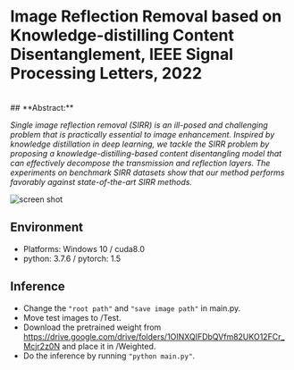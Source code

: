 # Image Reflection Removal based on Knowledge-distilling Content Disentanglement, **IEEE Signal Processing Letters**, 2022

<br>
## **Abstract:** <br>

_Single image reflection removal (SIRR) is an ill-posed and challenging problem that is practically essential to image enhancement. Inspired by knowledge distillation in deep learning, we tackle the SIRR problem by proposing a knowledge-distilling-based content disentangling model that can effectively decompose the transmission and reflection layers.  The experiments on benchmark SIRR datasets show that our method performs favorably against state-of-the-art SIRR methods._

![screen shot](https://user-images.githubusercontent.com/56446649/158000570-f78adc5f-8132-4aa2-93a6-535157ba9418.png)
 
## Environment <br>
  
*  Platforms: Windows 10 / cuda8.0 <br>
*  python: 3.7.6 / pytorch: 1.5 <br>
  

## Inference <br>
*  Change the `"root path"` and `"save image path"` in main.py. <br>
*  Move test images to /Test. <br>
*  Download the pretrained weight from https://drive.google.com/drive/folders/1OINXQIFDbQVfm82UKO12FCr_Mcjr2z0N and place it in /Weighted. <br>
*  Do the inference by running `"python main.py"`. <br>    


  
